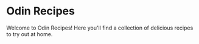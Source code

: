 # Odin Recipes

Welcome to Odin Recipes! Here you'll find a collection of delicious recipes to try out at home.
